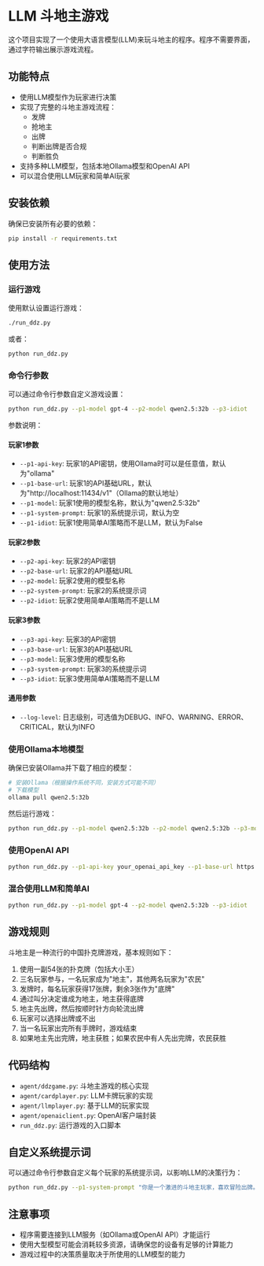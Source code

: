 # LLM 斗地主游戏

这个项目实现了一个使用大语言模型(LLM)来玩斗地主的程序。程序不需要界面，通过字符输出展示游戏流程。

## 功能特点

- 使用LLM模型作为玩家进行决策
- 实现了完整的斗地主游戏流程：
  - 发牌
  - 抢地主
  - 出牌
  - 判断出牌是否合规
  - 判断胜负
- 支持多种LLM模型，包括本地Ollama模型和OpenAI API
- 可以混合使用LLM玩家和简单AI玩家

## 安装依赖

确保已安装所有必要的依赖：

```bash
pip install -r requirements.txt
```

## 使用方法

### 运行游戏

使用默认设置运行游戏：

```bash
./run_ddz.py
```

或者：

```bash
python run_ddz.py
```

### 命令行参数

可以通过命令行参数自定义游戏设置：

```bash
python run_ddz.py --p1-model gpt-4 --p2-model qwen2.5:32b --p3-idiot
```

参数说明：

#### 玩家1参数
- `--p1-api-key`: 玩家1的API密钥，使用Ollama时可以是任意值，默认为"ollama"
- `--p1-base-url`: 玩家1的API基础URL，默认为"http://localhost:11434/v1"（Ollama的默认地址）
- `--p1-model`: 玩家1使用的模型名称，默认为"qwen2.5:32b"
- `--p1-system-prompt`: 玩家1的系统提示词，默认为空
- `--p1-idiot`: 玩家1使用简单AI策略而不是LLM，默认为False

#### 玩家2参数
- `--p2-api-key`: 玩家2的API密钥
- `--p2-base-url`: 玩家2的API基础URL
- `--p2-model`: 玩家2使用的模型名称
- `--p2-system-prompt`: 玩家2的系统提示词
- `--p2-idiot`: 玩家2使用简单AI策略而不是LLM

#### 玩家3参数
- `--p3-api-key`: 玩家3的API密钥
- `--p3-base-url`: 玩家3的API基础URL
- `--p3-model`: 玩家3使用的模型名称
- `--p3-system-prompt`: 玩家3的系统提示词
- `--p3-idiot`: 玩家3使用简单AI策略而不是LLM

#### 通用参数
- `--log-level`: 日志级别，可选值为DEBUG、INFO、WARNING、ERROR、CRITICAL，默认为INFO

### 使用Ollama本地模型

确保已安装Ollama并下载了相应的模型：

```bash
# 安装Ollama（根据操作系统不同，安装方式可能不同）
# 下载模型
ollama pull qwen2.5:32b
```

然后运行游戏：

```bash
python run_ddz.py --p1-model qwen2.5:32b --p2-model qwen2.5:32b --p3-model qwen2.5:32b
```

### 使用OpenAI API

```bash
python run_ddz.py --p1-api-key your_openai_api_key --p1-base-url https://api.openai.com/v1 --p1-model gpt-4
```

### 混合使用LLM和简单AI

```bash
python run_ddz.py --p1-model gpt-4 --p2-model qwen2.5:32b --p3-idiot
```

## 游戏规则

斗地主是一种流行的中国扑克牌游戏，基本规则如下：

1. 使用一副54张的扑克牌（包括大小王）
2. 三名玩家参与，一名玩家成为"地主"，其他两名玩家为"农民"
3. 发牌时，每名玩家获得17张牌，剩余3张作为"底牌"
4. 通过叫分决定谁成为地主，地主获得底牌
5. 地主先出牌，然后按顺时针方向轮流出牌
6. 玩家可以选择出牌或不出
7. 当一名玩家出完所有手牌时，游戏结束
8. 如果地主先出完牌，地主获胜；如果农民中有人先出完牌，农民获胜

## 代码结构

- `agent/ddzgame.py`: 斗地主游戏的核心实现
- `agent/cardplayer.py`: LLM卡牌玩家的实现
- `agent/llmplayer.py`: 基于LLM的玩家实现
- `agent/openaiclient.py`: OpenAI客户端封装
- `run_ddz.py`: 运行游戏的入口脚本

## 自定义系统提示词

可以通过命令行参数自定义每个玩家的系统提示词，以影响LLM的决策行为：

```bash
python run_ddz.py --p1-system-prompt "你是一个激进的斗地主玩家，喜欢冒险出牌。" --p2-system-prompt "你是一个保守的斗地主玩家，喜欢稳妥出牌。" --p3-system-prompt "你是一个平衡的斗地主玩家，根据局势灵活调整策略。"
```

## 注意事项

- 程序需要连接到LLM服务（如Ollama或OpenAI API）才能运行
- 使用大型模型可能会消耗较多资源，请确保您的设备有足够的计算能力
- 游戏过程中的决策质量取决于所使用的LLM模型的能力 
